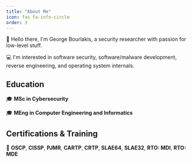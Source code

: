 ```yaml
---
title: "About Me"
icon: fas fa-info-circle
order: 3
---
```


:wave: Hello there, I'm George Bourlakis, a security researcher with passion for low-level stuff.

:computer: I'm interested in software security, software/malware development, reverse engineering, and operating system internals.

## Education

:mortar_board: <b>MSc in Cybersecurity</b>

:mortar_board: <b>MEng in Computer Engineering and Informatics</b>

## Certifications & Training

:dart: <b>OSCP</b>, <b>CISSP</b>, <b>PJMR</b>, <b>CARTP</b>, <b>CRTP</b>, <b>SLAE64</b>, <b>SLAE32</b>, <b>RTO: MDI</b>, <b>RTO: MDE</b>

<!-- Comment out HTB and THM profiles

<div style="width:31%;text-align: left;">
    <h3>HackTheBox Profile</h3>
    <a href="https://app.hackthebox.com/users/401452" target="_blank"><img src="https://www.hackthebox.eu/badge/image/401452" alt="Hack The Box"></a></div>

- <b>Pro Labs: Dante</b>

<div style="width:34%;text-align: left;">
    <h3>TryHackMe Profile</h3>
    <a href="https://tryhackme.com/p/geobour98" target="_blank"><img src="https://tryhackme-badges.s3.amazonaws.com/geobour98.png" alt="TryHackMe"></a>
</div>


- <b>Throwback Network (Attacking Windows Active Directory)</b>

-->
